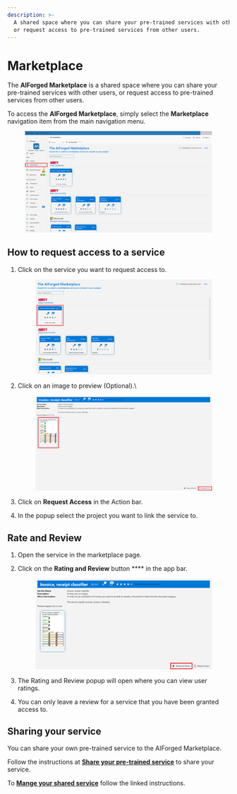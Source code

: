```yaml
---
description: >-
  A shared space where you can share your pre-trained services with other users,
  or request access to pre-trained services from other users.
---
```


# Marketplace

The **AIForged Marketplace** is a shared space where you can share your pre-trained services with other users, or request access to pre-trained services from other users.

To access the **AIForged Marketplace**, simply select the **Marketplace** navigation item from the main navigation menu.

<figure><img src=".gitbook/assets/image (18) (3) (1).png" alt=""><figcaption></figcaption></figure>

## How to request access to a service

1.  Click on the service you want to request access to.

    <figure><img src=".gitbook/assets/image (4) (1) (2).png" alt=""><figcaption></figcaption></figure>
2.  Click on an image to preview (Optional).\\

    <figure><img src=".gitbook/assets/image (17) (4).png" alt=""><figcaption></figcaption></figure>
3. Click on **Request Access** in the Action bar.
4. In the popup select the project you want to link the service to.

## Rate and Review

1. Open the service in the marketplace page.
2.  Click on the **Rating and Review** button \*\*\*\* in the app bar.

    <figure><img src=".gitbook/assets/image (9) (1) (1) (1).png" alt=""><figcaption></figcaption></figure>
3. The Rating and Review popup will open where you can view user ratings.
4. You can only leave a review for a service that you have been granted access to.

## Sharing your service

You can share your own pre-trained service to the AIForged Marketplace.

Follow the instructions at [**Share your pre-trained service**](marketplace-1/share-your-custom-service.md) to share your service.

To [**Mange your shared service**](https://app.gitbook.com/s/0rqlYSeVcAktcbKF7wDh/marketplace-1/share-your-custom-service-1) follow the linked instructions.
